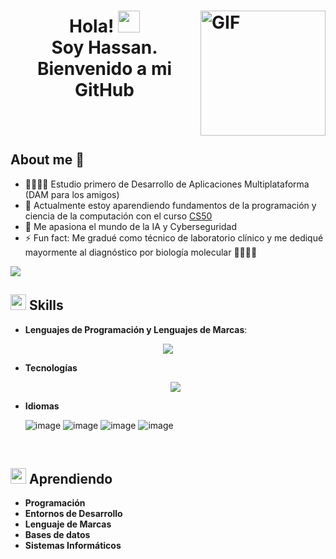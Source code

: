<h1 align="center"><b>Hola! <img src="https://media.giphy.com/media/hvRJCLFzcasrR4ia7z/giphy.gif" width="35"><a target="_blank" align="left"> <img align="right" top="100" height="200" width="200" alt="GIF" src="https://media1.giphy.com/media/v1.Y2lkPTc5MGI3NjExOWUzYjd6azZmMm10c2ZudnpuenVxZjJjeWU1aWVvNWY0ZnZ1c3FjcSZlcD12MV9pbnRlcm5hbF9naWZfYnlfaWQmY3Q9Zw/QDjpIL6oNCVZ4qzGs7/giphy.webp"> </br> Soy Hassan. </br> Bienvenido a mi GitHub </b>
</a></h1>
</br>
</br>

## About me 👀
  - 👨🏽‍💻📱 Estudio primero de Desarrollo de Aplicaciones Multiplataforma (DAM para los amigos)  
  - 🏫 Actualmente estoy aparendiendo fundamentos de la programación y ciencia de la computación con el curso [CS50](https://www.edx.org/learn/computer-science/harvard-university-cs50-s-introduction-to-computer-science "CS50's Introduction to Computer Science")   
  - 💞️ Me apasiona el mundo de la IA y Cyberseguridad   
  - ⚡ Fun fact: Me gradué como técnico de laboratorio clínico y me dediqué mayormente al diagnóstico por biología molecular 👨🏽‍🔬🧬   

<img src="https://user-images.githubusercontent.com/73097560/115834477-dbab4500-a447-11eb-908a-139a6edaec5c.gif">

</br>

## <img src="https://media2.giphy.com/media/QssGEmpkyEOhBCb7e1/giphy.gif?cid=ecf05e47a0n3gi1bfqntqmob8g9aid1oyj2wr3ds3mg700bl&rid=giphy.gif" width ="25"><b>  Skills</b>

- **Lenguajes de Programación y Lenguajes de Marcas**:
 
<p align="center">
  <a href="https://skillicons.dev">
    <img src="https://skillicons.dev/icons?i=html,java,js,md,c,python,&perline=14" />
  </a>
</p>

- **Tecnologías**

  <p align="center">
  <a href="https://skillicons.dev">
    <img src="https://skillicons.dev/icons?i=git,discord,github,vscode,idea,&perline=14" />
  </a>
</p>

- **Idiomas**

  ![image](https://github.com/user-attachments/assets/493a1885-9984-48ea-8dac-3c90ef177b2c)
  ![image](https://github.com/user-attachments/assets/32ef418f-7a5b-4497-9f93-c0b9dcd66cf8)
  ![image](https://github.com/user-attachments/assets/a912263e-b2dc-4719-ad59-966f6f245282)
  ![image](https://github.com/user-attachments/assets/f66810fe-0816-4ad5-9dd5-e361a178b1cc)

</br>

## <img src="https://media2.giphy.com/media/QssGEmpkyEOhBCb7e1/giphy.gif?cid=ecf05e47a0n3gi1bfqntqmob8g9aid1oyj2wr3ds3mg700bl&rid=giphy.gif" width ="25"><b>  Aprendiendo</b>

- **Programación** 
- **Entornos de Desarrollo**
- **Lenguaje de Marcas**
- **Bases de datos**
- **Sistemas Informáticos**
<!---
ItsHazzan/ItsHazzan is a ✨ special ✨ repository because its `README.md` (this file) appears on your GitHub profile.
You can click the Preview link to take a look at your changes.
--->
